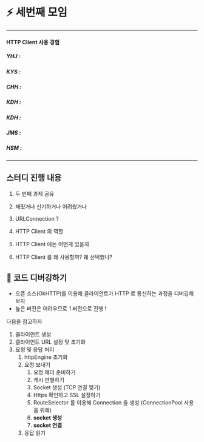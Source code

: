# :zap: 세번째 모임

<hr>

#### HTTP Client 사용 경험

##### YHJ : 
##### KYS : 
##### CHH : 
##### KDH : 
##### KDH : 
##### JMS : 
##### HSM : 

<hr>

## 스터디 진행 내용

1. 두 번째 과제 공유

2. 재밌거나 신기하거나 어려웠거나

3. URLConnection ?

4. HTTP Client 의 역할

5. HTTP Client 에는 어떤게 있을까

6. HTTP Client 를 왜 사용할까? 왜 선택했나?

## :flashlight: 코드 디버깅하기

- 오픈 소스(OkHTTP)를 이용해 클라이언트가 HTTP 로 통신하는 과정을 디버깅해보자
- 높은 버전은 어려우므로 1 버전으로 진행 !

다음을 참고하자

1. 클라이언트 생성 
2. 클라이언트 URL 설정 및 초기화
3. 요청 및 응답 처리
   1. httpEngine 초기화
   2. 요청 보내기
      1. 요청 헤더 준비하기
      2. 캐시 판별하기
      3. Socket 생성 (TCP 연결 맺기)
      4. Https 확인하고 SSL 설정하기
      5. RouteSelector 를 이용해 Connection 을 생성 (ConnectionPool 사용을 위해)
      6. **socket 생성**
      7. **socket 연결**
   3. 응답 읽기
